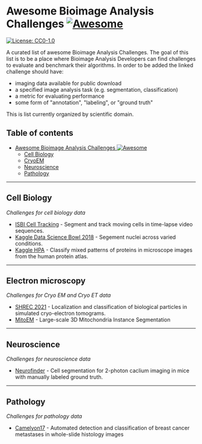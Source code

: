 # Awesome Bioimage Analysis Challenges [![Awesome](https://cdn.rawgit.com/sindresorhus/awesome/d7305f38d29fed78fa85652e3a63e154dd8e8829/media/badge.svg)](https://github.com/sindresorhus/awesome)
[![License: CC0-1.0](https://img.shields.io/badge/license-CC0--1.0-lightgrey)](https://creativecommons.org/publicdomain/zero/1.0/)

A curated list of awesome Bioimage Analysis Challenges. The goal of this list is to be a place where Bioimage Analysis Developers can find challenges to evaluate and benchmark their algorithms. In order to be added the linked challenge should have:

- imaging data available for public download
- a specified image analysis task (e.g. segmentation, classification)
- a metric for evaluating performance
- some form of "annotation", "labeling", or "ground truth"

This is list currently organized by scientific domain.

## Table of contents
- [Awesome Bioimage Analysis Challenges ![Awesome](https://cdn.rawgit.com/sindresorhus/awesome/d7305f38d29fed78fa85652e3a63e154dd8e8829/media/badge.svg)](#awesome-bioimage-analysis-challenges-)
  - [Cell Biology](#cell-biology)
  - [CryoEM](#cryoem)
  - [Neuroscience](#neuroscience)
  - [Pathology](#pathology)

---

## Cell Biology

*Challenges for cell biology data*

- [ISBI Cell Tracking](http://celltrackingchallenge.net/) - Segment and track moving cells in time-lapse video sequences.
- [Kaggle Data Science Bowl 2018](https://www.kaggle.com/c/data-science-bowl-2018) - Segement nuclei across varied conditions.
- [Kaggle HPA](https://www.kaggle.com/c/human-protein-atlas-image-classification) - Classify mixed patterns of proteins in microscope images from the human protein atlas.

---

## Electron microscopy

*Challenges for Cryo EM and Cryo ET data*

- [SHREC 2021](https://www.shrec.net/cryo-et/) - Localization and classification of biological particles in simulated cryo-electron tomograms.
- [MitoEM](https://mitoem.grand-challenge.org/) - Large-scale 3D Mitochondria Instance Segmentation
---

## Neuroscience

*Challenges for neuroscience data*

- [Neurofinder](http://neurofinder.codeneuro.org/) - Cell segmentation for 2-photon caclium imaging in mice with manually labeled ground truth.

---

## Pathology

*Challenges for pathology data*

- [Camelyon17](https://camelyon17.grand-challenge.org/) - Automated detection and classification of breast cancer metastases in whole-slide histology images
